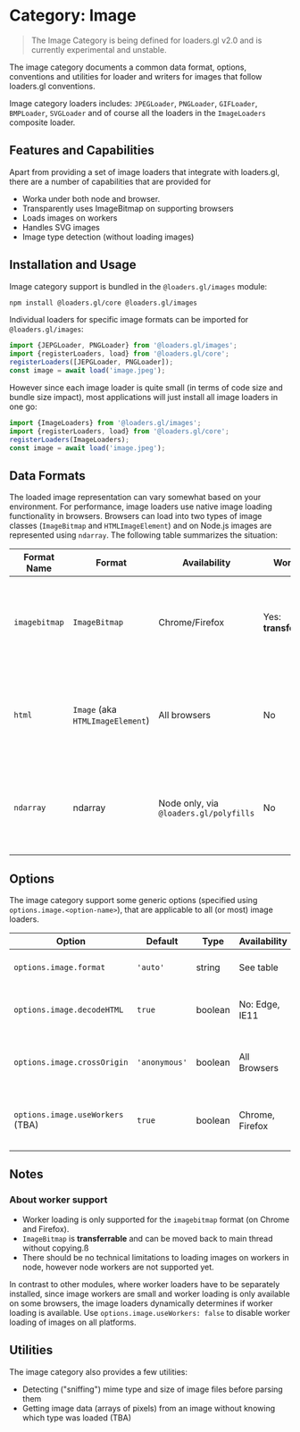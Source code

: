 # Category: Image

> The Image Category is being defined for loaders.gl v2.0 and is currently experimental and unstable.

The image category documents a common data format, options, conventions and utilities for loader and writers for images that follow loaders.gl conventions.

Image category loaders includes: `JPEGLoader`, `PNGLoader`, `GIFLoader`, `BMPLoader`, `SVGLoader` and of course all the loaders in the `ImageLoaders` composite loader.

## Features and Capabilities

Apart from providing a set of image loaders that integrate with loaders.gl, there are a number of capabilities that are provided for

- Worka under both node and browser.
- Transparently uses ImageBitmap on supporting browsers
- Loads images on workers
- Handles SVG images
- Image type detection (without loading images)


## Installation and Usage

Image category support is bundled in the `@loaders.gl/images` module:

```bash
npm install @loaders.gl/core @loaders.gl/images
```

Individual loaders for specific image formats can be imported for `@loaders.gl/images`:
```js
import {JEPGLoader, PNGLoader} from '@loaders.gl/images';
import {registerLoaders, load} from '@loaders.gl/core';
registerLoaders([JEPGLoader, PNGLoader]);
const image = await load('image.jpeg');
```

However since each image loader is quite small (in terms of code size and bundle size impact), most applications will just install all image loaders in one go:

```js
import {ImageLoaders} from '@loaders.gl/images';
import {registerLoaders, load} from '@loaders.gl/core';
registerLoaders(ImageLoaders);
const image = await load('image.jpeg');
```

## Data Formats

The loaded image representation can vary somewhat based on your environment. For performance, image loaders use native image loading functionality in browsers. Browsers can load into two types of image classes (`ImageBitmap` and `HTMLImageElement`) and on Node.js images are represented using `ndarray`. The following table summarizes the situation:

| Format Name   | Format | Availability | Workers | Description |
| --- | --- | --- | --- | --- |
| `imagebitmap` | `ImageBitmap` | Chrome/Firefox | Yes: **transferrable** | A newer class designed for efficient loading of images for use with WebGL |
| `html`        | `Image` (aka `HTMLImageElement`) | All browsers | No | The original HTML class used for image loading into DOM trees. WebGL compatible. |
| `ndarray`     | ndarray |  Node only, via `@loaders.gl/polyfills` | No |  Used to load images under node. Compatible with headless gl. |


## Options

The image category support some generic options (specified using `options.image.<option-name>`), that are applicable to all (or most) image loaders.

| Option | Default | Type | Availability | Description |
| --- | --- | --- | --- | --- |
| `options.image.format`      | `'auto'`    | string  | See table       | One of `auto`, `imagebitmap`, `html`, `ndarray` |
| `options.image.decodeHTML`  | `true`      | boolean | No: Edge, IE11  | Wait for HTMLImages to be fully decoded. |
| `options.image.crossOrigin` | `'anonymous'` | boolean | All Browsers  | Sets `crossOrigin` field for HTMLImage loads |
| `options.image.useWorkers` (TBA) | `true` | boolean | Chrome, Firefox | If true, uses worker loaders on supported platforms. |


## Notes

### About worker support

- Worker loading is only supported for the `imagebitmap` format (on Chrome and Firefox).
- `ImageBitmap` is **transferrable** and can be moved back to main thread without copying.ß
- There should be no technical limitations to loading images on workers in node, however node workers are not supported yet.

In contrast to other modules, where worker loaders have to be separately installed, since image workers are small and worker loading is only available on some browsers, the image loaders dynamically determines if worker loading is available.
Use `options.image.useWorkers: false` to disable worker loading of images on all platforms.


## Utilities

The image category also provides a few utilities:

- Detecting ("sniffing") mime type and size of image files before parsing them
- Getting image data (arrays of pixels) from an image without knowing which type was loaded (TBA)

